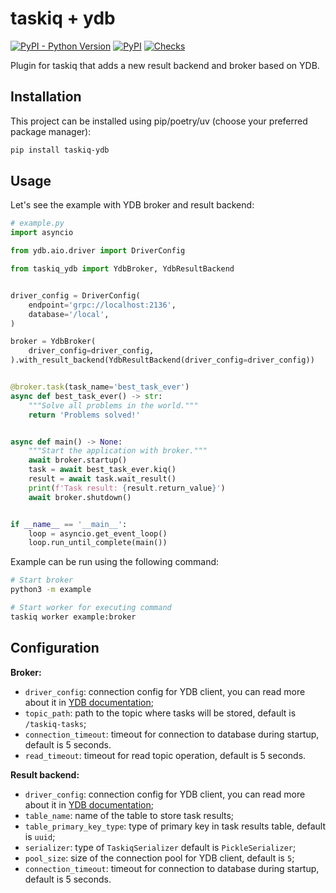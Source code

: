 # taskiq + ydb

[![PyPI - Python Version](https://img.shields.io/pypi/pyversions/taskiq-ydb?style=for-the-badge&logo=python)](https://pypi.org/project/taskiq-ydb/)
[![PyPI](https://img.shields.io/pypi/v/taskiq-ydb?style=for-the-badge&logo=pypi)](https://pypi.org/project/taskiq-ydb/)
[![Checks](https://img.shields.io/github/actions/workflow/status/danfimov/taskiq-ydb/code_check.yml?style=for-the-badge&logo=pytest&label=checks)](https://github.com/danfimov/taskiq-ydb)



Plugin for taskiq that adds a new result backend and broker based on YDB.

## Installation

This project can be installed using pip/poetry/uv (choose your preferred package manager):

```bash
pip install taskiq-ydb
```

## Usage

Let's see the example with YDB broker and result backend:

```Python
# example.py
import asyncio

from ydb.aio.driver import DriverConfig

from taskiq_ydb import YdbBroker, YdbResultBackend


driver_config = DriverConfig(
    endpoint='grpc://localhost:2136',
    database='/local',
)

broker = YdbBroker(
    driver_config=driver_config,
).with_result_backend(YdbResultBackend(driver_config=driver_config))


@broker.task(task_name='best_task_ever')
async def best_task_ever() -> str:
    """Solve all problems in the world."""
    return 'Problems solved!'


async def main() -> None:
    """Start the application with broker."""
    await broker.startup()
    task = await best_task_ever.kiq()
    result = await task.wait_result()
    print(f'Task result: {result.return_value}')
    await broker.shutdown()


if __name__ == '__main__':
    loop = asyncio.get_event_loop()
    loop.run_until_complete(main())
```

Example can be run using the following command:

```bash
# Start broker
python3 -m example
```

```bash
# Start worker for executing command
taskiq worker example:broker
```

## Configuration

**Broker:**

- `driver_config`: connection config for YDB client, you can read more about it in [YDB documentation](https://ydb.tech/docs/en/concepts/connect);
- `topic_path`: path to the topic where tasks will be stored, default is `/taskiq-tasks`;
- `connection_timeout`: timeout for connection to database during startup, default is 5 seconds.
- `read_timeout`: timeout for read topic operation, default is 5 seconds.

**Result backend:**

- `driver_config`: connection config for YDB client, you can read more about it in [YDB documentation](https://ydb.tech/docs/en/concepts/connect);
- `table_name`: name of the table to store task results;
- `table_primary_key_type`: type of primary key in task results table, default is `uuid`;
- `serializer`: type of `TaskiqSerializer` default is `PickleSerializer`;
- `pool_size`: size of the connection pool for YDB client, default is `5`;
- `connection_timeout`: timeout for connection to database during startup, default is 5 seconds.
